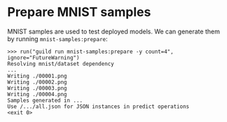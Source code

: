 # Prepare MNIST samples

MNIST samples are used to test deployed models. We can generate them
by running `mnist-samples:prepare`:

    >>> run("guild run mnist-samples:prepare -y count=4", ignore="FutureWarning")
    Resolving mnist/dataset dependency
    ...
    Writing ./00001.png
    Writing ./00002.png
    Writing ./00003.png
    Writing ./00004.png
    Samples generated in ...
    Use /.../all.json for JSON instances in predict operations
    <exit 0>
